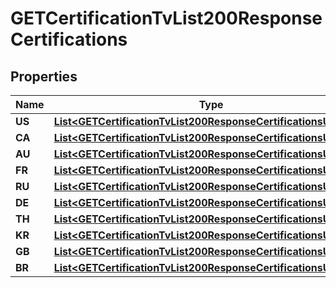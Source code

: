 

# GETCertificationTvList200ResponseCertifications


## Properties

| Name | Type | Description | Notes |
|------------ | ------------- | ------------- | -------------|
|**US** | [**List&lt;GETCertificationTvList200ResponseCertificationsUSInner&gt;**](GETCertificationTvList200ResponseCertificationsUSInner.md) |  |  [optional] |
|**CA** | [**List&lt;GETCertificationTvList200ResponseCertificationsUSInner&gt;**](GETCertificationTvList200ResponseCertificationsUSInner.md) |  |  [optional] |
|**AU** | [**List&lt;GETCertificationTvList200ResponseCertificationsUSInner&gt;**](GETCertificationTvList200ResponseCertificationsUSInner.md) |  |  [optional] |
|**FR** | [**List&lt;GETCertificationTvList200ResponseCertificationsUSInner&gt;**](GETCertificationTvList200ResponseCertificationsUSInner.md) |  |  [optional] |
|**RU** | [**List&lt;GETCertificationTvList200ResponseCertificationsUSInner&gt;**](GETCertificationTvList200ResponseCertificationsUSInner.md) |  |  [optional] |
|**DE** | [**List&lt;GETCertificationTvList200ResponseCertificationsUSInner&gt;**](GETCertificationTvList200ResponseCertificationsUSInner.md) |  |  [optional] |
|**TH** | [**List&lt;GETCertificationTvList200ResponseCertificationsUSInner&gt;**](GETCertificationTvList200ResponseCertificationsUSInner.md) |  |  [optional] |
|**KR** | [**List&lt;GETCertificationTvList200ResponseCertificationsUSInner&gt;**](GETCertificationTvList200ResponseCertificationsUSInner.md) |  |  [optional] |
|**GB** | [**List&lt;GETCertificationTvList200ResponseCertificationsUSInner&gt;**](GETCertificationTvList200ResponseCertificationsUSInner.md) |  |  [optional] |
|**BR** | [**List&lt;GETCertificationTvList200ResponseCertificationsUSInner&gt;**](GETCertificationTvList200ResponseCertificationsUSInner.md) |  |  [optional] |




